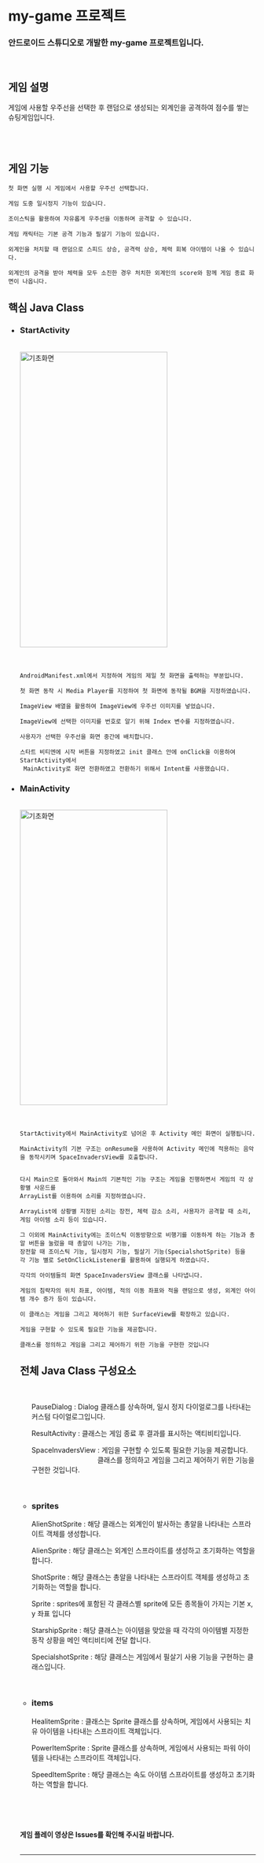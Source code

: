 <h1>my-game 프로젝트</h1>


<strong><h3>안드로이드 스튜디오로 개발한 my-game 프로젝트입니다.</h3></strong>
<br>
<strong><h2>게임 설명</h2></strong>

<p>게임에 사용할 우주선을 선택한 후 랜덤으로 생성되는 외계인을 공격하여 점수를 쌓는 슈팅게임입니다.</p>
<br>
<br>

<strong><h2>게임 기능</h2></strong>

    
    첫 화면 실행 시 게임에서 사용할 우주선 선택합니다.
    
    게임 도중 일시정지 기능이 있습니다.
    
    조이스틱을 활용하여 자유롭게 우주선을 이동하며 공격할 수 있습니다.
    
    게임 캐릭터는 기본 공격 기능과 필살기 기능이 있습니다.
    
    외계인을 처치할 때 랜덤으로 스피드 상승, 공격력 상승, 체력 회복 아이템이 나올 수 있습니다.
    
    외계인의 공격을 받아 체력을 모두 소진한 경우 처치한 외계인의 score와 함께 게임 종료 화면이 나옵니다.




    
<strong><h2>핵심 Java Class</h2></strong>
<ul>
    <h3><li>StartActivity</li></h3>
    <br/>
    <img src="https://github.com/nyny2001/my-game/assets/68697443/2803cf8a-5264-45ac-b2c9-fb86baebe8ec" alt="기초화면" style="width:300px;height: 600px;">
    <br/>
    <br/>
    <br/>
    
    AndroidManifest.xml에서 지정하여 게임의 제일 첫 화면을 출력하는 부분입니다. 
  
    첫 화면 동작 시 Media Player를 지정하여 첫 화면에 동작될 BGM을 지정하였습니다.
  
    ImageView 배열을 활용하여 ImageView에 우주선 이미지를 넣었습니다.
  
    ImageView에 선택한 이미지를 번호로 알기 위해 Index 변수를 지정하였습니다.
  
    사용자가 선택한 우주선을 화면 중간에 배치합니다.
  
    스타트 비티엔에 시작 버튼을 지정하였고 init 클래스 안에 onClick을 이용하여 StartActivity에서 
     MainActivity로 화면 전환하였고 전환하기 위해서 Intent를 사용했습니다.
</ul>

 
  <ul>
    <h3><li>MainActivity</li></h3>
     <br/>
    <img src="https://github.com/nyny2001/my-game/assets/68697443/fd09254e-7ab5-4ef4-ad89-e6b405d4302e" alt="기초화면" style="width:300px;height: 600px;">
     <br/>
    <br/>
    <br/>

  
    
    StartActivity에서 MainActivity로 넘어온 후 Activity 메인 화면이 실행됩니다.
  
    MainActivity의 기본 구조는 onResume을 사용하여 Activity 메인에 적용하는 음악을 동작시키며 SpaceInvadersView를 호출합니다.
    
  
    다시 Main으로 돌아와서 Main의 기본적인 기능 구조는 게임을 진행하면서 게임의 각 상황별 사운드를
    ArrayList를 이용하여 소리를 지정하였습니다.
    
    ArrayList에 상황별 지정된 소리는 장전, 체력 감소 소리, 사용자가 공격할 때 소리, 게임 아이템 소리 등이 있습니다.
    
    그 이외에 MainActivity에는 조이스틱 이동방향으로 비행기를 이동하게 하는 기능과 총알 버튼을 눌렀을 때 총알이 나가는 기능, 
    장전할 때 조이스틱 기능, 일시정지 기능, 필살기 기능(SpecialshotSprite) 등을 
    각 기능 별로 SetOnClickListener를 활용하여 실행되게 하였습니다.

    각각의 아이템들의 화면 SpaceInvadersView 클래스를 나타냅니다. 
  
    게임의 침략자의 위치 좌표, 아이템, 적의 이동 좌표와 적을 랜덤으로 생성, 외계인 아이템 개수 증가 등이 있습니다.
    
    이 클래스는 게임을 그리고 제어하기 위한 SurfaceView를 확장하고 있습니다.
  
    게임을 구현할 수 있도록 필요한 기능을 제공합니다.
  
    클래스를 정의하고 게임을 그리고 제어하기 위한 기능을 구현한 것입니다



  



<strong><h2>전체 Java Class 구성요소 </h2></strong>
<ul>
<br>

PauseDialog : Dialog 클래스를 상속하며, 
    일시 정지 다이얼로그를 나타내는 커스텀 다이얼로그입니다.
    
ResultActivity : 클래스는 게임 종료 후 결과를 표시하는 액티비티입니다.
    
SpaceInvadersView : 게임을 구현할 수 있도록 필요한 기능을 제공합니다.<br>
&nbsp;&nbsp;&nbsp;&nbsp;&nbsp;&nbsp;&nbsp;&nbsp;&nbsp;&nbsp;&nbsp;&nbsp;
    &nbsp;&nbsp;&nbsp;&nbsp;&nbsp;&nbsp;&nbsp;&nbsp;&nbsp;&nbsp;&nbsp;&nbsp;
    &nbsp;&nbsp;&nbsp;&nbsp;&nbsp;&nbsp;&nbsp;
                    클래스를 정의하고 게임을 그리고 제어하기 위한 기능을 구현한 것입니다.

<br>
<h3><li>sprites</li></h3>
<p>AlienShotSprite : 해당 클래스는 외계인이 발사하는 총알을 나타내는 
                     스프라이트 객체를 생성합니다.</p>
<p>AlienSprite : 해당 클래스는 외계인 스프라이트를 생성하고 
                 초기화하는 역할을 합니다. </p>
<p>ShotSprite :  해당 클래스는 총알을 나타내는 스프라이트 객체를 생성하고
                 초기화하는 역할을 합니다.</p>
<p>Sprite : sprites에 포함된 각 클래스별 sprite에 모든 종목들이 가지는 
            기본 x, y 좌표 입니다</p>
<p>StarshipSprite : 해당 클래스는 아이템을 맞았을 때 각각의 아이템별 지정한 동작 상황을 
                    메인 액티비티에 전달 합니다.</p>
<p>SpecialshotSprite : 해당 클래스는 게임에서 필살기 사용 기능을
                       구현하는 클래스입니다.</p>


<br>
<h3><li>items</li></h3>
<p>HealitemSprite : 클래스는 Sprite 클래스를 상속하며, 
    게임에서 사용되는 치유 아이템을 나타내는 스프라이트 객체입니다.</p>

<p>PowerItemSprite : Sprite 클래스를 상속하며, 
    게임에서 사용되는 파워 아이템을 나타내는 스프라이트 객체입니다.</p>

<p>SpeedItemSprite :  해당 클래스는 속도 아이템 스프라이트를 생성하고 초기화하는 역할을 합니다. </p>
</ul>
    <br><br>
    <br><br>
    <strong>게임 플레이 영상은 Issues를 확인해 주시길 바랍니다.</strong>
<br><br><hr>
